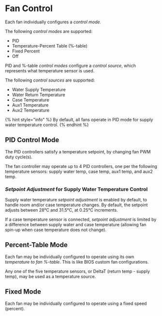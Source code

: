 # Fan Control

Each fan individually configures a *control mode*.

The following *control modes* are supported:

- PID
- Temperature-Percent Table (%-table)
- Fixed Percent
- Off

PID and %-table *control modes* configure a *control source*, which represents what temperature sensor is used.

The following *control sources* are supported:

- Water Supply Temperature
- Water Return Temperature
- Case Temperature
- Aux1 Temperature
- Aux2 Temperature

{% hint style="info" %}
By default, all fans operate in PID mode for supply water temperature control.
{% endhint %}


## PID Control Mode

The PID controllers satisfy a temperature setpoint, by changing fan PWM duty cycle\(s\).

The fan controller may operate up to 4 PID controllers, one per the following temperature sensors: supply water temp, case temp, aux1 temp, and aux2 temp.

### _Setpoint Adjustment_ for Supply Water Temperature Control

Supply water temperature _setpoint adjustment_ is enabled by default, to handle room and/or case temperature changes. By default, the setpoint adjusts between 28°C and 31.5°C, at 0.25°C increments.

If a case temperature sensor is connected, _setpoint adjustment_ is limited by a difference between supply water and case temperature \(allowing fan spin-up when case temperature does not change\).

## Percent-Table Mode

Each fan may be individually configured to operate using its own _temperature to fan %-table_. This is like BIOS custom fan configurations.

Any one of the five temperature sensors, or DeltaT \(return temp - supply temp\), may be used as a temperature source.

## Fixed Mode

Each fan may be individually configured to operate using a fixed speed \(percent\).

